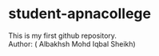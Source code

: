 # student-apnacollege
This is my first github repository.
<br>
Author: ( Albakhsh Mohd Iqbal Sheikh)
